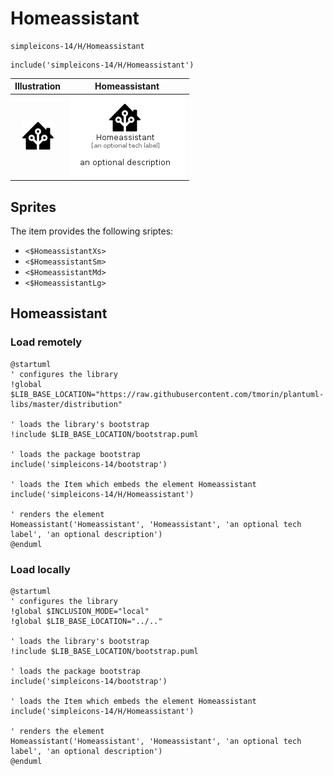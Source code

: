 # Homeassistant


```text
simpleicons-14/H/Homeassistant
```

```text
include('simpleicons-14/H/Homeassistant')
```



| Illustration | Homeassistant |
| :---: | :---: |
| ![illustration for Illustration](../../simpleicons-14/H/Homeassistant.png) | ![illustration for Homeassistant](../../simpleicons-14/H/Homeassistant.Local.png) |



## Sprites
The item provides the following sriptes:

- `<$HomeassistantXs>`
- `<$HomeassistantSm>`
- `<$HomeassistantMd>`
- `<$HomeassistantLg>`





## Homeassistant

### Load remotely
```plantuml
@startuml
' configures the library
!global $LIB_BASE_LOCATION="https://raw.githubusercontent.com/tmorin/plantuml-libs/master/distribution"

' loads the library's bootstrap
!include $LIB_BASE_LOCATION/bootstrap.puml

' loads the package bootstrap
include('simpleicons-14/bootstrap')

' loads the Item which embeds the element Homeassistant
include('simpleicons-14/H/Homeassistant')

' renders the element
Homeassistant('Homeassistant', 'Homeassistant', 'an optional tech label', 'an optional description')
@enduml
```

### Load locally
```plantuml
@startuml
' configures the library
!global $INCLUSION_MODE="local"
!global $LIB_BASE_LOCATION="../.."

' loads the library's bootstrap
!include $LIB_BASE_LOCATION/bootstrap.puml

' loads the package bootstrap
include('simpleicons-14/bootstrap')

' loads the Item which embeds the element Homeassistant
include('simpleicons-14/H/Homeassistant')

' renders the element
Homeassistant('Homeassistant', 'Homeassistant', 'an optional tech label', 'an optional description')
@enduml
```

